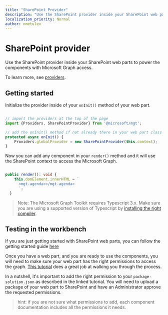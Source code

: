 ```yaml
---
title: "SharePoint Provider"
description: "Use the SharePoint provider inside your SharePoint web parts to power the components with Microsoft Graph access."
localization_priority: Normal
author: nmetulev
---
```


# SharePoint provider

Use the SharePoint provider inside your SharePoint web parts to power the components with Microsoft Graph access.

To learn more, see [providers](../providers.md).

## Getting started

Initialize the provider inside of your `onInit()` method of your web part.

```ts

// import the providers at the top of the page
import {Providers, SharePointProvider} from '@microsoft/mgt';

// add the onInit() method if not already there in your web part class
protected async onInit() {
    Providers.globalProvider = new SharePointProvider(this.context);
}
```

Now you can add any component in your `render()` method and it will use the SharePoint context to access the Microsoft Graph.

```ts

public render(): void {
    this.domElement.innerHTML = `
      <mgt-agenda></mgt-agenda>
      `;
  }
```

> Note: The Microsoft Graph Toolkit requires Typescript 3.x. Make sure you are using a supported version of Typescript by [installing the right compiler](https://github.com/SharePoint/sp-dev-docs/wiki/SharePoint-Framework-v1.8-release-notes#support-for-typescript-27-29-and-3x).

## Testing in the workbench

If you are just getting started with SharePoint web parts, you can follow the getting started guide [here](https://docs.microsoft.com/sharepoint/dev/spfx/web-parts/get-started/build-a-hello-world-web-part)

Once you have a web part, and you are ready to use the components, you will need to make sure your web part has the right permissions to access the graph. [This tutorial](https://docs.microsoft.com/en-us/sharepoint/dev/spfx/use-aad-tutorial) does a great job at walking you through the process.

In a nutshell, it's important to add the right permission to your `package-solution.json` as described in the linked tutorial. You will need to upload a package of your web part to SharePoint and have an Administrator approve the requested permissions.

> hint: if you are not sure what permissions to add, each component documentation includes all the permissions it needs.
